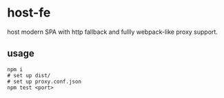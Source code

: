# host-fe

host modern SPA with http fallback and fullly webpack-like proxy support.

## usage

```
npm i
# set up dist/
# set up proxy.conf.json
npm test <port>
```
